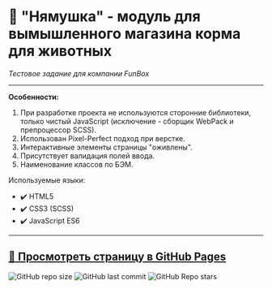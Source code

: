 # :small_orange_diamond: "Нямушка" - модуль для вымышленного магазина корма для животных

_Тестовое задание для компании FunBox_

---

**Особенности:**

1. При разработке проекта не используются сторонние библиотеки, только чистый JavaScript (исключение - сборщик WebPack и препроцессор SCSS).
2. Использован Pixel-Perfect подход при верстке.
3. Интерактивные элементы страницы "оживлены".
4. Присутствует валидация полей ввода.
5. Наименование классов по БЭМ.

Используемые языки:

- :heavy_check_mark: HTML5
- :heavy_check_mark: CSS3 (SCSS)
- :heavy_check_mark: JavaScript ES6

---

## [:link: Просмотреть страницу в GitHub Pages](https://uzornakovre.github.io/wb-cart/)

![GitHub repo size](https://img.shields.io/github/repo-size/uzornakovre/wb-cart?color=yellow&style=flat-square) ![GitHub last commit](https://img.shields.io/github/last-commit/uzornakovre/wb-cart?color=blue&style=flat-square) ![GitHub Repo stars](https://img.shields.io/github/stars/uzornakovre/wb-cart?color=pink&style=flat-square)

